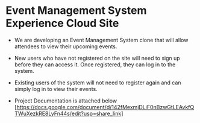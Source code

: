 # Event Management System Experience Cloud Site

- We are developing an Event Management System clone that will allow attendees to view their upcoming events.

- New users who have not registered on the site will need to sign up before they can access it. Once registered, they can log in to the system.

- Existing users of the system will not need to register again and can simply log in to view their events.

- Project Documentation is attached below
[https://docs.google.com/document/d/142fMexmjDLiF0nBzwGtLEAvkfQTWuXezkRE8LyFn44s/edit?usp=share_link]


